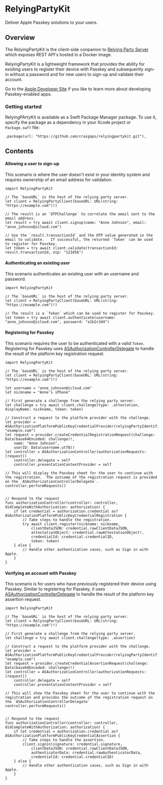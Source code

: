 # RelyingPartyKit

Deliver Apple Passkey solutions to your users.

## Overview


The RelyingPartyKit is the client-side conpanion to [Relying Party Server](https://github.com/craigaps/relying-party-server) which exposes REST API's hosted in a Docker image. 

RelyingPartyKit is a lightweight framework that provides the ability for existing users to register their device with Passkey and subsequently sign-in without a password and for new users to sign-up and validate their account.

Go to the [Apple Developer Site](https://developer.apple.com/documentation/authenticationservices/connecting_to_a_service_with_passkeys) if you like to learn more about developing Passkey-enabled apps.

### Getting started

RelyingPArtyKit is available as a Swift Package Manager package.  To use it, specify the package as a dependency in your Xcode project or `Package.swft` file:

```
.package(url: "https://github.com/craigaps/relyingpartykit.git"),
```

## Contents

#### Allowing a user to sign-up
This scenario is where the user doesn't exist in your identity system and requires ownership of an email address for validation.

```
import RelyingPartyKit

// The `baseURL` is the host of the relying party server.
let client = RelyingPartyClient(baseURL: URL(string: "https://example.com")!)

// The result is an `OTPChallenge` to correlate the email sent to the email address.
let result = try await client.signup(name: "Anne Johnson", email: "anne_johnson@icloud.com")

// Use the `result.transactionId` and the OTP value generated in the email to validate.   If successful, the returned `Token` can be used to register for Passkey.
let token = try await client.validate(transactionId: result.transactionId, otp: "123456")
```

#### Authenticating an existing user
This scenario authenticates an existing user with an username and password.

```
import RelyingPartyKit

// The `baseURL` is the host of the relying party server.
let client = RelyingPartyClient(baseURL: URL(string: "https://example.com")!)

// The result is a `Token` which can be used to register for Passkey.
let token = try await client.authenticate(username: "anne_johnson@icloud.com", password: "a1b2c3d4")
```

#### Registering for Passkey
This scenario requires the user to be authenticated with a valid `Token`. Registering for Passkey uses [ASAuthorizationControllerDelegate](https://developer.apple.com/documentation/authenticationservices/asauthorizationcontrollerdelegate/) to handle the result of the platform key registration request.

```
import RelyingPartyKit

// The `baseURL` is the host of the relying party server.
let client = RelyingPartyClient(baseURL: URL(string: "https://example.com")!)

let username = "anne_johnson@icloud.com"
let nickname = "Anne's iPhone"

// First generate a challenge from the relying party server.
let challenge = try await client.challenge(type: .attestation, displayName: nickname, token: token)

// Construct a request to the platform provider with the challenge.
let provider = ASAuthorizationPlatformPublicKeyCredentialProvider(relyingPartyIdentifier: "example.com")
let request = provider.createCredentialRegistrationRequest(challenge: Data(base64Encoded: challenge)!, 
    name: "Anne Johnson",
    userID: Data(username.utf8))
let controller = ASAuthorizationController(authorizationRequests: [request])
    controller.delegate = self
    controller.presentationContextProvider = self

// This will display the Passkey sheet for the user to continue with the registration.  The outcome of the registration request is provided on the `ASAuthorizationControllerDelegate`.
controller.performRequests()


// Respond to the request
func authorizationController(controller: controller, didCompleteWithAuthorization: authorization) {
    if let credential = authorization.credential as? ASAuthorizationPlatformPublicKeyCredentialRegistration {
        // Take steps to handle the registration.
        try await client.register(nickname: nickname,
            clientDataJSON: credential.rawClientDataJSON,
            attestationObject: credential.rawAttestationObject!,
            credentialId: credential.credentialID,
            token: token)
    } else {
        // Handle other authentication cases, such as Sign in with Apple.
    }
}
```

#### Verifying an account with Passkey
This scenario is for users who have previously registered their device using Passkey. Similar to registering for Passkey, it  uses [ASAuthorizationControllerDelegate](https://developer.apple.com/documentation/authenticationservices/asauthorizationcontrollerdelegate/) to handle the result of the platform key assertion request.

```
import RelyingPartyKit

// The `baseURL` is the host of the relying party server.
let client = RelyingPartyClient(baseURL: URL(string: "https://example.com")!)

// First generate a challenge from the relying party server.
let challenge = try await client.challenge(type: .assertion)

// Construct a request to the platform provider with the challenge.
let provider = ASAuthorizationPlatformPublicKeyCredentialProvider(relyingPartyIdentifier: "example.com")
let request = provider.createCredentialAssertionRequest(challenge: Data(base64Encoded: challenge)!)
let controller = ASAuthorizationController(authorizationRequests: [request])
    controller.delegate = self
    controller.presentationContextProvider = self

// This will show the Passkey sheet for the user to continue with the registration and provides the outcome of the registration request on the `ASAuthorizationControllerDelegate`
controller.performRequests()


// Respond to the request
func authorizationController(controller: controller, didCompleteWithAuthorization: authorization) {
    if let credential = authorization.credential as? ASAuthorizationPlatformPublicKeyCredentialAssertion {
        // Take steps to handle the assertion.
        client.signin(signature: credential.signature,
            clientDataJSON: credential.rawClientDataJSON,
            authenticatorData: credential.rawAuthenticatorData,
            credentialId: credential.credentialID)
    } else {
        // Handle other authentication cases, such as Sign in with Apple.
    }
}






